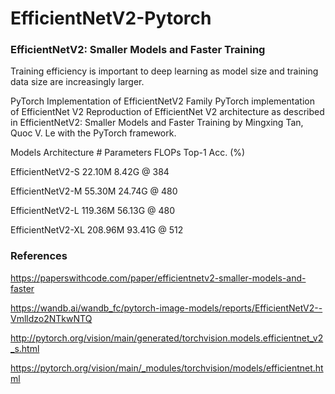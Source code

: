 # EfficientNetV2-Pytorch
### EfficientNetV2: Smaller Models and Faster Training

Training efficiency is important to deep learning as model size and training data size are increasingly larger.

PyTorch Implementation of EfficientNetV2 Family
PyTorch implementation of EfficientNet V2
Reproduction of EfficientNet V2 architecture as described in EfficientNetV2: Smaller Models and Faster Training by Mingxing Tan, Quoc V. Le with the PyTorch framework.

Models
Architecture	 # Parameters	 FLOPs	 Top-1 Acc. (%)

EfficientNetV2-S	22.10M	    8.42G @ 384	

EfficientNetV2-M	55.30M	     24.74G @ 480

EfficientNetV2-L	119.36M	     56.13G @ 480	

EfficientNetV2-XL	208.96M	     93.41G @ 512	


### References

https://paperswithcode.com/paper/efficientnetv2-smaller-models-and-faster

https://wandb.ai/wandb_fc/pytorch-image-models/reports/EfficientNetV2--Vmlldzo2NTkwNTQ

http://pytorch.org/vision/main/generated/torchvision.models.efficientnet_v2_s.html

https://pytorch.org/vision/main/_modules/torchvision/models/efficientnet.html
